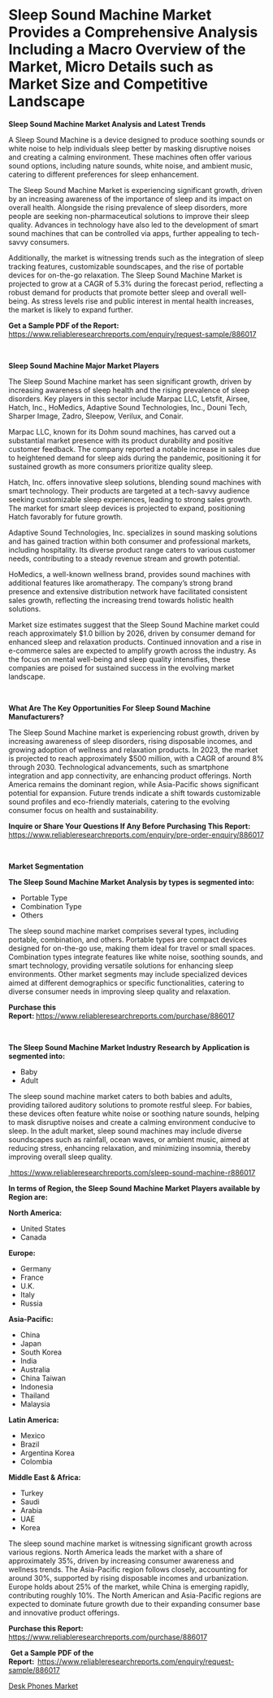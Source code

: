 <p><h1>Sleep Sound Machine Market Provides a Comprehensive Analysis Including a Macro Overview of the Market, Micro Details such as Market Size and Competitive Landscape</h1></p><p><strong>Sleep Sound Machine Market Analysis and Latest Trends</strong></p>
<p><p>A Sleep Sound Machine is a device designed to produce soothing sounds or white noise to help individuals sleep better by masking disruptive noises and creating a calming environment. These machines often offer various sound options, including nature sounds, white noise, and ambient music, catering to different preferences for sleep enhancement.</p><p>The Sleep Sound Machine Market is experiencing significant growth, driven by an increasing awareness of the importance of sleep and its impact on overall health. Alongside the rising prevalence of sleep disorders, more people are seeking non-pharmaceutical solutions to improve their sleep quality. Advances in technology have also led to the development of smart sound machines that can be controlled via apps, further appealing to tech-savvy consumers.</p><p>Additionally, the market is witnessing trends such as the integration of sleep tracking features, customizable soundscapes, and the rise of portable devices for on-the-go relaxation. The Sleep Sound Machine Market is projected to grow at a CAGR of 5.3% during the forecast period, reflecting a robust demand for products that promote better sleep and overall well-being. As stress levels rise and public interest in mental health increases, the market is likely to expand further.</p></p>
<p><strong>Get a Sample PDF of the Report:&nbsp;</strong> <a href="https://www.reliableresearchreports.com/enquiry/request-sample/886017?utm_campaign=3253&utm_medium=2&utm_source=Github&utm_content=ia&utm_term=04042025&utm_id=sleep-sound-machine">https://www.reliableresearchreports.com/enquiry/request-sample/886017</a></p>
<p>&nbsp;</p>
<p><strong>Sleep Sound Machine Major Market Players</strong></p>
<p><p>The Sleep Sound Machine market has seen significant growth, driven by increasing awareness of sleep health and the rising prevalence of sleep disorders. Key players in this sector include Marpac LLC, Letsfit, Airsee, Hatch, Inc., HoMedics, Adaptive Sound Technologies, Inc., Douni Tech, Sharper Image, Zadro, Sleepow, Verilux, and Conair.</p><p>Marpac LLC, known for its Dohm sound machines, has carved out a substantial market presence with its product durability and positive customer feedback. The company reported a notable increase in sales due to heightened demand for sleep aids during the pandemic, positioning it for sustained growth as more consumers prioritize quality sleep.</p><p>Hatch, Inc. offers innovative sleep solutions, blending sound machines with smart technology. Their products are targeted at a tech-savvy audience seeking customizable sleep experiences, leading to strong sales growth. The market for smart sleep devices is projected to expand, positioning Hatch favorably for future growth.</p><p>Adaptive Sound Technologies, Inc. specializes in sound masking solutions and has gained traction within both consumer and professional markets, including hospitality. Its diverse product range caters to various customer needs, contributing to a steady revenue stream and growth potential.</p><p>HoMedics, a well-known wellness brand, provides sound machines with additional features like aromatherapy. The company’s strong brand presence and extensive distribution network have facilitated consistent sales growth, reflecting the increasing trend towards holistic health solutions.</p><p>Market size estimates suggest that the Sleep Sound Machine market could reach approximately $1.0 billion by 2026, driven by consumer demand for enhanced sleep and relaxation products. Continued innovation and a rise in e-commerce sales are expected to amplify growth across the industry. As the focus on mental well-being and sleep quality intensifies, these companies are poised for sustained success in the evolving market landscape.</p></p>
<p>&nbsp;</p>
<p><strong>What Are The Key Opportunities For Sleep Sound Machine Manufacturers?</strong></p>
<p><p>The Sleep Sound Machine market is experiencing robust growth, driven by increasing awareness of sleep disorders, rising disposable incomes, and growing adoption of wellness and relaxation products. In 2023, the market is projected to reach approximately $500 million, with a CAGR of around 8% through 2030. Technological advancements, such as smartphone integration and app connectivity, are enhancing product offerings. North America remains the dominant region, while Asia-Pacific shows significant potential for expansion. Future trends indicate a shift towards customizable sound profiles and eco-friendly materials, catering to the evolving consumer focus on health and sustainability.</p></p>
<p><strong>Inquire or Share Your Questions If Any Before Purchasing This Report:</strong> <a href="https://www.reliableresearchreports.com/enquiry/pre-order-enquiry/886017?utm_campaign=3253&utm_medium=2&utm_source=Github&utm_content=ia&utm_term=04042025&utm_id=sleep-sound-machine">https://www.reliableresearchreports.com/enquiry/pre-order-enquiry/886017</a></p>
<p>&nbsp;</p>
<p><strong>Market Segmentation</strong></p>
<p><strong>The Sleep Sound Machine Market Analysis by types is segmented into:</strong></p>
<p><ul><li>Portable Type</li><li>Combination Type</li><li>Others</li></ul></p>
<p><p>The sleep sound machine market comprises several types, including portable, combination, and others. Portable types are compact devices designed for on-the-go use, making them ideal for travel or small spaces. Combination types integrate features like white noise, soothing sounds, and smart technology, providing versatile solutions for enhancing sleep environments. Other market segments may include specialized devices aimed at different demographics or specific functionalities, catering to diverse consumer needs in improving sleep quality and relaxation.</p></p>
<p><strong>Purchase this Report:&nbsp;</strong><a href="https://www.reliableresearchreports.com/purchase/886017?utm_campaign=3253&utm_medium=2&utm_source=Github&utm_content=ia&utm_term=04042025&utm_id=sleep-sound-machine">https://www.reliableresearchreports.com/purchase/886017</a></p>
<p>&nbsp;</p>
<p><strong>The Sleep Sound Machine Market Industry Research by Application is segmented into:</strong></p>
<p><ul><li>Baby</li><li>Adult</li></ul></p>
<p><p>The sleep sound machine market caters to both babies and adults, providing tailored auditory solutions to promote restful sleep. For babies, these devices often feature white noise or soothing nature sounds, helping to mask disruptive noises and create a calming environment conducive to sleep. In the adult market, sleep sound machines may include diverse soundscapes such as rainfall, ocean waves, or ambient music, aimed at reducing stress, enhancing relaxation, and minimizing insomnia, thereby improving overall sleep quality.</p></p>
<p><a href="https://www.reliableresearchreports.com/sleep-sound-machine-r886017?utm_campaign=3253&utm_medium=2&utm_source=Github&utm_content=ia&utm_term=04042025&utm_id=sleep-sound-machine">&nbsp;https://www.reliableresearchreports.com/sleep-sound-machine-r886017</a></p>
<p><strong>In terms of Region, the Sleep Sound Machine Market Players available by Region are:</strong></p>
<p>
    <p> <strong> North America: </strong>
        <ul>
            <li>United States</li>
            <li>Canada</li>
        </ul>
        </p> 
    <p> <strong> Europe: </strong>
        <ul>
            <li>Germany</li>
            <li>France</li>
            <li>U.K.</li>
            <li>Italy</li>
            <li>Russia</li>
        </ul>
        </p> 
    <p> <strong> Asia-Pacific: </strong>
        <ul>
            <li>China</li>
            <li>Japan</li>
            <li>South Korea</li>
            <li>India</li>
            <li>Australia</li>
            <li>China Taiwan</li>
            <li>Indonesia</li>
            <li>Thailand</li>
            <li>Malaysia</li>
        </ul>
        </p> 
    <p> <strong> Latin America: </strong>
        <ul>
            <li>Mexico</li>
            <li>Brazil</li>
            <li>Argentina Korea</li>
            <li>Colombia</li>
        </ul>
        </p> 
    <p> <strong> Middle East & Africa: </strong>
        <ul>
            <li>Turkey</li>
            <li>Saudi</li>
            <li>Arabia</li>
            <li>UAE</li>
            <li>Korea</li>
        </ul>
    </p>
    </p>
<p><p>The sleep sound machine market is witnessing significant growth across various regions. North America leads the market with a share of approximately 35%, driven by increasing consumer awareness and wellness trends. The Asia-Pacific region follows closely, accounting for around 30%, supported by rising disposable incomes and urbanization. Europe holds about 25% of the market, while China is emerging rapidly, contributing roughly 10%. The North American and Asia-Pacific regions are expected to dominate future growth due to their expanding consumer base and innovative product offerings.</p></p>
<p><strong>Purchase this Report: </strong><a href="https://www.reliableresearchreports.com/purchase/886017?utm_campaign=3253&utm_medium=2&utm_source=Github&utm_content=ia&utm_term=04042025&utm_id=sleep-sound-machine">https://www.reliableresearchreports.com/purchase/886017</a></p>
<p>&nbsp;<strong>Get a Sample PDF of the Report:&nbsp;&nbsp;</strong><a href="https://www.reliableresearchreports.com/enquiry/request-sample/886017?utm_campaign=3253&utm_medium=2&utm_source=Github&utm_content=ia&utm_term=04042025&utm_id=sleep-sound-machine">https://www.reliableresearchreports.com/enquiry/request-sample/886017</a></p>
<p><strong></strong></p>
<p><p><a href="https://github.com/biyajausenik/Market-Research-Report-List-1/blob/main/desk-phones-market.md?utm_campaign=3253&utm_medium=2&utm_source=Github&utm_content=ia&utm_term=04042025&utm_id=sleep-sound-machine">Desk Phones Market</a></p></p>